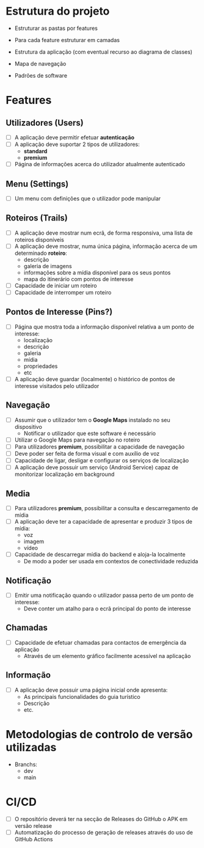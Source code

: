 
# Estrutura do projeto

* Estruturar as pastas por features
* Para cada feature estruturar em camadas


* Estrutura da aplicação (com eventual recurso ao diagrama de classes)
* Mapa de navegação
* Padrões de software

# Features

## Utilizadores (Users) 

- [ ] A aplicação deve permitir efetuar **autenticação**
- [ ] A aplicação deve suportar 2 tipos de utilizadores:
  * **standard**
  * **premium**
- [ ] Página de informações acerca do utilizador atualmente autenticado

## Menu (Settings)

- [ ] Um menu com definições que o utilizador pode manipular

## Roteiros (Trails)

- [ ] A aplicação deve mostrar num ecrã, de forma responsiva, uma lista de roteiros disponíveis
- [ ] A aplicação deve mostrar, numa única página, informação acerca de um determinado **roteiro**:
  * descrição
  * galeria de imagens
  * informações sobre a mídia disponível para os seus pontos
  * mapa do itinerário com pontos de interesse
- [ ] Capacidade de iniciar um roteiro
- [ ] Capacidade de interromper um roteiro

## Pontos de Interesse (Pins?)

- [ ] Página que mostra toda a informação disponível relativa a um ponto de interesse:
  * localização
  * descrição
  * galeria
  * mídia
  * propriedades
  * etc
- [ ] A aplicação deve guardar (localmente) o histórico de pontos de interesse visitados pelo utilizador

## Navegação 

- [ ] Assumir que o utilizador tem o **Google Maps** instalado no seu dispositivo 
  *  Notificar o utilizador que este software é necessário
- [ ] Utilizar o Google Maps para navegação no roteiro
- [ ] Para utilizadores **premium**, possibilitar a capacidade de navegação
- [ ] Deve poder ser feita de forma visual e com auxílio de voz
- [ ] Capacidade de ligar, desligar e configurar os serviços de localização
- [ ] A aplicação deve possuir um serviço (Android Service) capaz de monitorizar localização em background

## Media

- [ ] Para utilizadores **premium**, possibilitar a consulta e descarregamento de mídia
- [ ] A aplicação deve ter a capacidade de apresentar e produzir 3 tipos de mídia:
  * voz
  * imagem
  * vídeo
- [ ] Capacidade de descarregar mídia do backend e aloja-la localmente
  * De modo a poder ser usada em contextos de conectividade reduzida

## Notificação

- [ ] Emitir uma notificação quando o utilizador passa perto de um ponto de interesse:
  * Deve conter um atalho para o ecrã principal do ponto de interesse

## Chamadas

- [ ] Capacidade de efetuar chamadas para contactos de emergência da aplicação 
  * Através de um elemento gráfico facilmente acessível na aplicação
 
## Informação

- [ ] A aplicação deve possuir uma página inicial onde apresenta:
  * As principais funcionalidades do guia turístico
  * Descrição
  * etc.

# Metodologias de controlo de versão utilizadas

* Branchs:
  * dev
  * main

# CI/CD

- [ ] O repositório deverá ter na secção de Releases do GitHub o APK em versão release
- [ ] Automatização do processo de geração de releases através do uso de GitHub Actions

